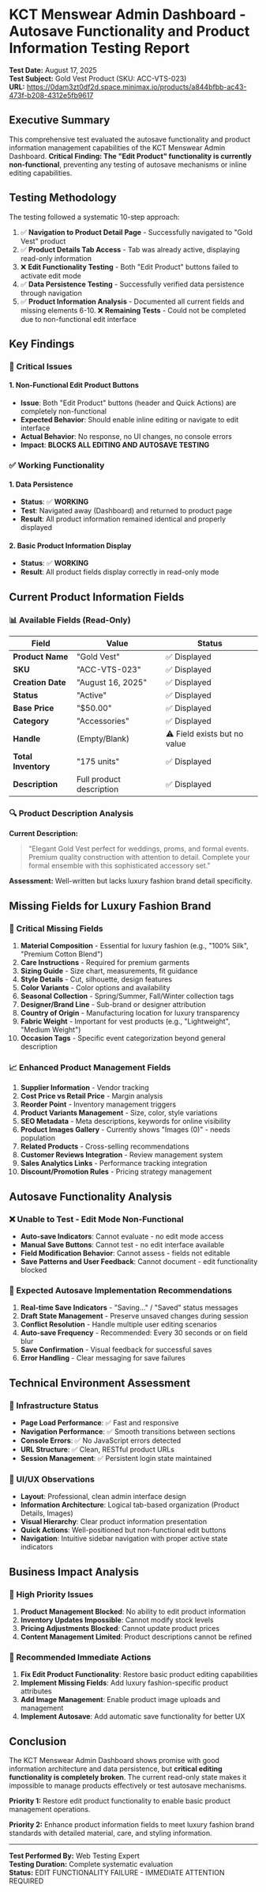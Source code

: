 # KCT Menswear Admin Dashboard - Autosave Functionality and Product Information Testing Report

**Test Date:** August 17, 2025  
**Test Subject:** Gold Vest Product (SKU: ACC-VTS-023)  
**URL:** https://0dam3zt0df2d.space.minimax.io/products/a844bfbb-ac43-473f-b208-4312e5fb9617

## Executive Summary

This comprehensive test evaluated the autosave functionality and product information management capabilities of the KCT Menswear Admin Dashboard. **Critical Finding: The "Edit Product" functionality is currently non-functional**, preventing any testing of autosave mechanisms or inline editing capabilities.

## Testing Methodology

The testing followed a systematic 10-step approach:
1. ✅ **Navigation to Product Detail Page** - Successfully navigated to "Gold Vest" product
2. ✅ **Product Details Tab Access** - Tab was already active, displaying read-only information
3. ❌ **Edit Functionality Testing** - Both "Edit Product" buttons failed to activate edit mode
4. ✅ **Data Persistence Testing** - Successfully verified data persistence through navigation
5. ✅ **Product Information Analysis** - Documented all current fields and missing elements
6-10. ❌ **Remaining Tests** - Could not be completed due to non-functional edit interface

## Key Findings

### 🔴 Critical Issues

#### 1. Non-Functional Edit Product Buttons
- **Issue**: Both "Edit Product" buttons (header and Quick Actions) are completely non-functional
- **Expected Behavior**: Should enable inline editing or navigate to edit interface
- **Actual Behavior**: No response, no UI changes, no console errors
- **Impact**: **BLOCKS ALL EDITING AND AUTOSAVE TESTING**

### ✅ Working Functionality

#### 1. Data Persistence
- **Status**: ✅ **WORKING**
- **Test**: Navigated away (Dashboard) and returned to product page
- **Result**: All product information remained identical and properly displayed

#### 2. Basic Product Information Display
- **Status**: ✅ **WORKING**
- **Result**: All product fields display correctly in read-only mode

## Current Product Information Fields

### 📊 Available Fields (Read-Only)
| Field | Value | Status |
|-------|-------|--------|
| **Product Name** | "Gold Vest" | ✅ Displayed |
| **SKU** | "ACC-VTS-023" | ✅ Displayed |
| **Creation Date** | "August 16, 2025" | ✅ Displayed |
| **Status** | "Active" | ✅ Displayed |
| **Base Price** | "$50.00" | ✅ Displayed |
| **Category** | "Accessories" | ✅ Displayed |
| **Handle** | (Empty/Blank) | ⚠️ Field exists but no value |
| **Total Inventory** | "175 units" | ✅ Displayed |
| **Description** | Full product description | ✅ Displayed |

### 🔍 Product Description Analysis
**Current Description:**
> "Elegant Gold Vest perfect for weddings, proms, and formal events. Premium quality construction with attention to detail. Complete your formal ensemble with this sophisticated accessory set."

**Assessment:** Well-written but lacks luxury fashion brand detail specificity.

## Missing Fields for Luxury Fashion Brand

### 🚨 Critical Missing Fields
1. **Material Composition** - Essential for luxury fashion (e.g., "100% Silk", "Premium Cotton Blend")
2. **Care Instructions** - Required for premium garments
3. **Sizing Guide** - Size chart, measurements, fit guidance
4. **Style Details** - Cut, silhouette, design features
5. **Color Variants** - Color options and availability
6. **Seasonal Collection** - Spring/Summer, Fall/Winter collection tags
7. **Designer/Brand Line** - Sub-brand or designer attribution
8. **Country of Origin** - Manufacturing location for luxury transparency
9. **Fabric Weight** - Important for vest products (e.g., "Lightweight", "Medium Weight")
10. **Occasion Tags** - Specific event categorization beyond general description

### 📈 Enhanced Product Management Fields
1. **Supplier Information** - Vendor tracking
2. **Cost Price vs Retail Price** - Margin analysis
3. **Reorder Point** - Inventory management triggers
4. **Product Variants Management** - Size, color, style variations
5. **SEO Metadata** - Meta descriptions, keywords for online visibility
6. **Product Images Gallery** - Currently shows "Images (0)" - needs population
7. **Related Products** - Cross-selling recommendations
8. **Customer Reviews Integration** - Review management system
9. **Sales Analytics Links** - Performance tracking integration
10. **Discount/Promotion Rules** - Pricing strategy management

## Autosave Functionality Analysis

### ❌ Unable to Test - Edit Mode Non-Functional
- **Auto-save Indicators**: Cannot evaluate - no edit mode access
- **Manual Save Buttons**: Cannot test - no edit interface available
- **Field Modification Behavior**: Cannot assess - fields not editable
- **Save Patterns and User Feedback**: Cannot document - edit functionality blocked

### 🔧 Expected Autosave Implementation Recommendations
1. **Real-time Save Indicators** - "Saving..." / "Saved" status messages
2. **Draft State Management** - Preserve unsaved changes during session
3. **Conflict Resolution** - Handle multiple user editing scenarios
4. **Auto-save Frequency** - Recommended: Every 30 seconds or on field blur
5. **Save Confirmation** - Visual feedback for successful saves
6. **Error Handling** - Clear messaging for save failures

## Technical Environment Assessment

### 🔧 Infrastructure Status
- **Page Load Performance**: ✅ Fast and responsive
- **Navigation Performance**: ✅ Smooth transitions between sections
- **Console Errors**: ✅ No JavaScript errors detected
- **URL Structure**: ✅ Clean, RESTful product URLs
- **Session Management**: ✅ Persistent login state maintained

### 📱 UI/UX Observations
- **Layout**: Professional, clean admin interface design
- **Information Architecture**: Logical tab-based organization (Product Details, Images)
- **Visual Hierarchy**: Clear product information presentation
- **Quick Actions**: Well-positioned but non-functional edit buttons
- **Navigation**: Intuitive sidebar navigation with proper active state indicators

## Business Impact Analysis

### 🚨 High Priority Issues
1. **Product Management Blocked**: No ability to edit product information
2. **Inventory Updates Impossible**: Cannot modify stock levels
3. **Pricing Adjustments Blocked**: Cannot update product prices
4. **Content Management Limited**: Product descriptions cannot be refined

### 💼 Recommended Immediate Actions
1. **Fix Edit Product Functionality**: Restore basic product editing capabilities
2. **Implement Missing Fields**: Add luxury fashion-specific product attributes
3. **Add Image Management**: Enable product image uploads and management
4. **Implement Autosave**: Add automatic save functionality for better UX

## Conclusion

The KCT Menswear Admin Dashboard shows promise with good information architecture and data persistence, but **critical editing functionality is completely broken**. The current read-only state makes it impossible to manage products effectively or test autosave mechanisms.

**Priority 1:** Restore edit product functionality to enable basic product management operations.

**Priority 2:** Enhance product information fields to meet luxury fashion brand standards with detailed material, care, and styling information.

---

**Test Performed By:** Web Testing Expert  
**Testing Duration:** Complete systematic evaluation  
**Status:** EDIT FUNCTIONALITY FAILURE - IMMEDIATE ATTENTION REQUIRED